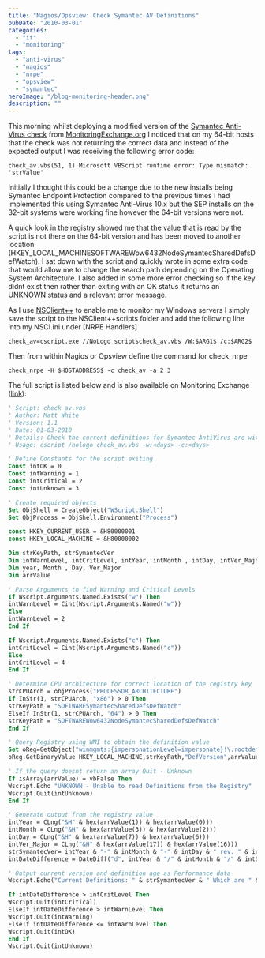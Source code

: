 ```yaml
---
title: "Nagios/Opsview: Check Symantec AV Definitions"
pubDate: "2010-03-01"
categories:
  - "it"
  - "monitoring"
tags:
  - "anti-virus"
  - "nagios"
  - "nrpe"
  - "opsview"
  - "symantec"
heroImage: "/blog-monitoring-header.png"
description: ""
---
```


This morning whilst deploying a modified version of the [Symantec Anti-Virus check](http://www.monitoringexchange.org/inventory/Check-Plugins/Operating-Systems/Windows-NRPE/Symantec-Anti-virus-check) from [MonitoringExchange.org](http://www.monitoringexchange.org) I noticed that on my 64-bit hosts that the check was not returning the correct data and instead of the expected output I was receiving the following error code:

```
check_av.vbs(51, 1) Microsoft VBScript runtime error: Type mismatch: 'strValue'
```

Initially I thought this could be a change due to the new installs being Symantec Endpoint Protection compared to the previous times I had implemented this using Symantec Anti-Virus 10.x but the SEP installs on the 32-bit systems were working fine however the 64-bit versions were not.

A quick look in the registry showed me that the value that is read by the script is not there on the 64-bit version and has been moved to another location (HKEY_LOCAL_MACHINESOFTWAREWow6432NodeSymantecSharedDefsDefWatch). I sat down with the script and quickly wrote in some extra code that would allow me to change the search path depending on the Operating System Architecture. I also added in some more error checking so if the key didnt exist then rather than exiting with an OK status it returns an UNKNOWN status and a relevant error message.

As I use [NSClient++](http://www.nsclient.org) to enable me to monitor my Windows servers I simply save the script to the NSClient++scripts folder and add the following line into my NSCI.ini under \[NRPE Handlers\]

```
check_av=cscript.exe //NoLogo scriptscheck_av.vbs /W:$ARG1$ /c:$ARG2$
```

Then from within Nagios or Opsview define the command for check_nrpe

`check_nrpe -H $HOSTADDRESS$ -c check_av -a 2 3`

The full script is listed below and is also available on Monitoring Exchange ([link](https://www.monitoringexchange.org/inventory/Check-Plugins/Operating-Systems/Windows-NRPE/check_symantec_av)):

```vb
' Script: check_av.vbs
' Author: Matt White
' Version: 1.1
' Date: 01-03-2010
' Details: Check the current definitions for Symantec AntiVirus are within acceptable bounds
' Usage: cscript /nologo check_av.vbs -w:<days> -c:<days>

' Define Constants for the script exiting
Const intOK = 0
Const intWarning = 1
Const intCritical = 2
Const intUnknown = 3

' Create required objects
Set ObjShell = CreateObject("WScript.Shell")
Set ObjProcess = ObjShell.Environment("Process")

const HKEY_CURRENT_USER = &H80000001
const HKEY_LOCAL_MACHINE = &H80000002

Dim strKeyPath, strSymantecVer
Dim intWarnLevel, intCritLevel, intYear, intMonth , intDay, intVer_Major, intDateDifference
Dim year, Month , Day, Ver_Major
Dim arrValue

' Parse Arguments to find Warning and Critical Levels
If Wscript.Arguments.Named.Exists("w") Then
intWarnLevel = Cint(Wscript.Arguments.Named("w"))
Else
intWarnLevel = 2
End If

If Wscript.Arguments.Named.Exists("c") Then
intCritLevel = Cint(Wscript.Arguments.Named("c"))
Else
intCritLevel = 4
End If

' Determine CPU architecture for correct location of the registry key
strCPUArch = objProcess("PROCESSOR_ARCHITECTURE")
If InStr(1, strCPUArch, "x86") > 0 Then
strKeyPath = "SOFTWARESymantecSharedDefsDefWatch"
ElseIf InStr(1, strCPUArch, "64") > 0 Then
strKeyPath = "SOFTWAREWow6432NodeSymantecSharedDefsDefWatch"
End If

' Query Registry using WMI to obtain the definition value
Set oReg=GetObject("winmgmts:{impersonationLevel=impersonate}!\.rootdefault:StdRegProv")
oReg.GetBinaryValue HKEY_LOCAL_MACHINE,strKeyPath,"DefVersion",arrValue

' If the query doesnt return an array Quit - Unknown
If isArray(arrValue) = vbFalse Then
Wscript.Echo "UNKNOWN - Unable to read Definitions from the Registry"
Wscript.Quit(intUnknown)
End If

' Generate output from the registry value
intYear = CLng("&H" & hex(arrValue(1)) & hex(arrValue(0)))
intMonth = CLng("&H" & hex(arrValue(3)) & hex(arrValue(2)))
intDay = CLng("&H" & hex(arrValue(7)) & hex(arrValue(6)))
intVer_Major = CLng("&H" & hex(arrValue(17)) & hex(arrValue(16)))
strSymantecVer= intYear & "-" & intMonth & "-" & intDay & " rev. " & intVer_Major
intDateDifference = DateDiff("d", intYear & "/" & intMonth & "/" & intDay, Date)

' Output current version and definition age as Performance data
Wscript.Echo("Current Definitions: " & strSymantecVer & " Which are " & intDateDifference & " days old" & "|age=" & intDateDifference)

If intDateDifference > intCritLevel Then
Wscript.Quit(intCritical)
ElseIf intDateDifference > intWarnLevel Then
Wscript.Quit(intWarning)
ElseIf intDateDifference <= intWarnLevel Then
Wscript.Quit(intOK)
End If
Wscript.Quit(intUnknown)
```
